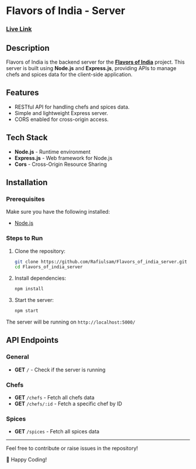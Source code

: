 # Flavors of India - Server
### [Live Link](https://flavors-of-india-d6dbf.web.app/)

## Description

Flavors of India is the backend server for the [**Flavors of India**](https://github.com/Rafiulsam/flavors-of-india-client) project. This server is built using **Node.js** and **Express.js**, providing APIs to manage chefs and spices data for the client-side application.

## Features

- RESTful API for handling chefs and spices data.
- Simple and lightweight Express server.
- CORS enabled for cross-origin access.

## Tech Stack

- **Node.js** - Runtime environment
- **Express.js** - Web framework for Node.js
- **Cors** - Cross-Origin Resource Sharing

## Installation

### Prerequisites

Make sure you have the following installed:

- [Node.js](https://nodejs.org/en/download/)

### Steps to Run

1. Clone the repository:
   ```sh
   git clone https://github.com/Rafiulsam/Flavors_of_india_server.git
   cd Flavors_of_india_server
   ```
2. Install dependencies:
   ```sh
   npm install
   ```
3. Start the server:
   ```sh
   npm start
   ```

The server will be running on `http://localhost:5000/`

## API Endpoints

### General

- **GET** `/` - Check if the server is running

### Chefs

- **GET** `/chefs` - Fetch all chefs data
- **GET** `/chefs/:id` - Fetch a specific chef by ID

### Spices

- **GET** `/spices` - Fetch all spices data


---

Feel free to contribute or raise issues in the repository!

🚀 Happy Coding!

